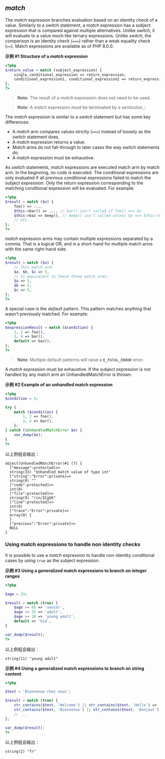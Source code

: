*match*
-------

The *match* expression branches evaluation based on an identity check of
a value. Similarly to a *switch* statement, a *match* expression has a
subject expression that is compared against multiple alternatives.
Unlike *switch*, it will evaluate to a value much like ternary
expressions. Unlike *switch*, the comparison is an identity check
(`===`) rather than a weak equality check (`==`). Match expressions are
available as of PHP 8.0.0.

**示例 \#1 Structure of a *match* expression**

``` php
<?php
$return_value = match (subject_expression) {
    single_conditional_expression => return_expression,
    conditional_expression1, conditional_expression2 => return_expression,
};
?>
```

> **Note**: <span class="simpara"> The result of a *match* expression
> does not need to be used. </span>

> **Note**: <span class="simpara"> A *match* expression *must* be
> terminated by a semicolon *;*. </span>

The *match* expression is similar to a *switch* statement but has some
key differences:

-   <span class="simpara"> A *match* arm compares values strictly
    (`===`) instead of loosely as the switch statement does. </span>
-   <span class="simpara"> A *match* expression returns a value. </span>
-   <span class="simpara"> *Match* arms do not fall-through to later
    cases the way *switch* statements do. </span>
-   <span class="simpara"> A *match* expression must be exhaustive.
    </span>

As *switch* statements, *match* expressions are executed match arm by
match arm. In the beginning, no code is executed. The conditional
expressions are only evaluated if all previous conditional expressions
failed to match the subject expression. Only the return expression
corresponding to the matching conditional expression will be evaluated.
For example:

``` php
<?php
$result = match ($x) {
    foo() => ...,
    $this->bar() => ..., // bar() isn't called if foo() === $x
    $this->baz => beep(), // beep() isn't called unless $x === $this->baz
    // etc.
};
?>
```

*match* expression arms may contain multiple expressions separated by a
comma. That is a logical OR, and is a short-hand for multiple match arms
with the same right-hand side.

``` php
<?php
$result = match ($x) {
    // This match arm:
    $a, $b, $c => 5,
    // Is equivalent to these three match arms:
    $a => 5,
    $b => 5,
    $c => 5,
};
?>
```

A special case is the *default* pattern. This pattern matches anything
that wasn't previously matched. For example:

``` php
<?php
$expressionResult = match ($condition) {
    1, 2 => foo(),
    3, 4 => bar(),
    default => baz(),
};
?>
```

> **Note**: <span class="simpara"> Multiple default patterns will raise
> a **`E_FATAL_ERROR`** error. </span>

A *match* expression must be exhaustive. If the subject expression is
not handled by any match arm an <span
class="classname">UnhandledMatchError</span> is thrown.

**示例 \#2 Example of an unhandled match expression**

``` php
<?php
$condition = 5;

try {
    match ($condition) {
        1, 2 => foo(),
        3, 4 => bar(),
    };
} catch (\UnhandledMatchError $e) {
    var_dump($e);
}
?>
```

以上例程会输出：

    object(UnhandledMatchError)#1 (7) {
      ["message":protected]=>
      string(33) "Unhandled match value of type int"
      ["string":"Error":private]=>
      string(0) ""
      ["code":protected]=>
      int(0)
      ["file":protected]=>
      string(9) "/in/ICgGK"
      ["line":protected]=>
      int(6)
      ["trace":"Error":private]=>
      array(0) {
      }
      ["previous":"Error":private]=>
      NULL
    }

### Using match expressions to handle non identity checks

It is possible to use a *match* expression to handle non-identity
conditional cases by using `true` as the subject expression.

**示例 \#3 Using a generalized match expressions to branch on integer
ranges**

``` php
<?php

$age = 23;

$result = match (true) {
    $age >= 65 => 'senior',
    $age >= 25 => 'adult',
    $age >= 18 => 'young adult',
    default => 'kid',
}

var_dump($result);
?>
```

以上例程会输出：

    string(11) "young adult"

**示例 \#4 Using a generalized match expressions to branch on string
content**

``` php
<?php

$text = 'Bienvenue chez nous';

$result = match (true) {
    str_contains($text, 'Welcome') || str_contains($text, 'Hello') => 'en',
    str_contains($text, 'Bienvenue') || str_contains($text, 'Bonjour') => 'fr',
    // ...
};

var_dump($result);
?>
```

以上例程会输出：

    string(2) "fr"
